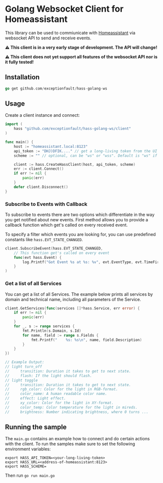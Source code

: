 # Golang Websocket Client for Homeassistant

This library can be used to commiunicate with [Homeassistant](https://homeassistant.io) via websocket API to send and receive events.

**:warning: This client is in a very early stage of development. The API will change!**

**:warning: This client does not yet support all features of the websocket API nor is it fully tested!**

## Installation

```go
go get github.com/exceptionfault/hass-golang-ws
```

## Usage

Create a client instance and connect:

```go
import (
    hass "github.com/exceptionfault/hass-golang-ws/client"
)

func main() {
    host := "homeassistant.local:8123"
    api_token := "DHJ)DFIK...." // get a long-living token from the UI
    scheme := "" // optional, can be "ws" or "wss". Default is "ws" if none or empty string given

    client := hass.CreateHassClient(host, api_token, scheme)
    err := client.Connect()
    if err != nil {
        panic(err)
    }
    defer client.Disconnect()
}
```

### Subscribe to Events with Callback

To subscribe to events there are two options which differentiate in the way you get
notified about new events. First method allows you to provide a callback function
which get's called on every received event.

To specify a filter which events you are looking for, you can use predefined constants like `hass.EVT_STATE_CHANGED`.

```go
client.SubscribeEvent(hass.EVT_STATE_CHANGED,
    // This function get's called on every event
    func(evt hass.Event) {
		log.Printf("Got Event %s at %s: %v", evt.EventType, evt.TimeFired, evt.Data)
    }
)
```

### Get a list of all Services

You can get a list of all Services. The example below prints all services by domain and technical name, including all parameters of the Service.

```go
client.GetServices(func(services []*hass.Service, err error) {
    if err != nil {
        panic(err)
    }
    for _, s := range services {
        fmt.Println(s.Domain, s.Id)
        for name, field := range s.Fields {
            fmt.Printf("    %s: %s\n", name, field.Description)
        }
    }
})

// Example Output:
// light turn_off
//     transition: Duration it takes to get to next state.
//     flash: If the light should flash.
// light toggle
//     transition: Duration it takes to get to next state.
//     rgb_color: Color for the light in RGB-format.
//     color_name: A human readable color name.
//     effect: Light effect.
//     xy_color: Color for the light in XY-format.
//     color_temp: Color temperature for the light in mireds.
//     brightness: Number indicating brightness, where 0 turns ...
```

## Running the sample

The `main.go` contains an example how to connect and do certain actions with the client.
To run the samples make sure to set the following environment variables:

```
export HASS_API_TOKEN=<your-long-living-token>
export HASS_URL=<address-of-homeassistant:8123>
export HASS_SCHEME=
```

Then run `go run main.go`

